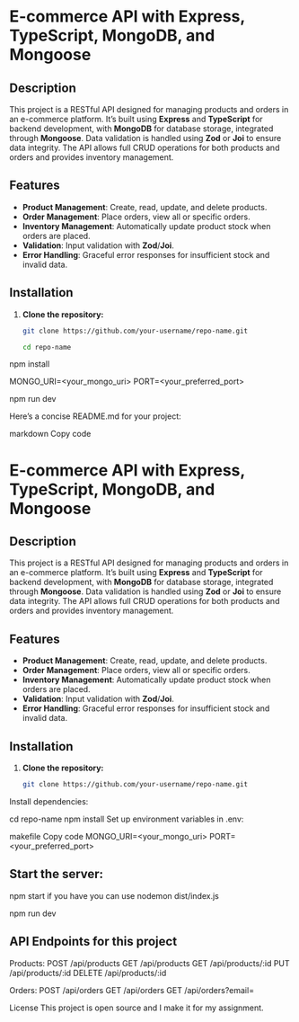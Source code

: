 # E-commerce API with Express, TypeScript, MongoDB, and Mongoose

## Description

This project is a RESTful API designed for managing products and orders in an e-commerce platform. It’s built using **Express** and **TypeScript** for backend development, with **MongoDB** for database storage, integrated through **Mongoose**. Data validation is handled using **Zod** or **Joi** to ensure data integrity. The API allows full CRUD operations for both products and orders and provides inventory management.

## Features

- **Product Management**: Create, read, update, and delete products.
- **Order Management**: Place orders, view all or specific orders.
- **Inventory Management**: Automatically update product stock when orders are placed.
- **Validation**: Input validation with **Zod**/**Joi**.
- **Error Handling**: Graceful error responses for insufficient stock and invalid data.

## Installation

1. **Clone the repository:**
   ```bash
   git clone https://github.com/your-username/repo-name.git

   cd repo-name
npm install

MONGO_URI=<your_mongo_uri>
PORT=<your_preferred_port>

npm run dev

Here’s a concise README.md for your project:

markdown
Copy code
# E-commerce API with Express, TypeScript, MongoDB, and Mongoose

## Description

This project is a RESTful API designed for managing products and orders in an e-commerce platform. It’s built using **Express** and **TypeScript** for backend development, with **MongoDB** for database storage, integrated through **Mongoose**. Data validation is handled using **Zod** or **Joi** to ensure data integrity. The API allows full CRUD operations for both products and orders and provides inventory management.

## Features

- **Product Management**: Create, read, update, and delete products.
- **Order Management**: Place orders, view all or specific orders.
- **Inventory Management**: Automatically update product stock when orders are placed.
- **Validation**: Input validation with **Zod**/**Joi**.
- **Error Handling**: Graceful error responses for insufficient stock and invalid data.

## Installation

1. **Clone the repository:**
   ```bash
   git clone https://github.com/your-username/repo-name.git
Install dependencies:


cd repo-name
npm install
Set up environment variables in .env:

makefile
Copy code
MONGO_URI=<your_mongo_uri>
PORT=<your_preferred_port>

## Start the server:
 npm start
if you have you can use 
 nodemon dist/index.js

npm run dev

## API Endpoints for this project
Products:
POST /api/products
GET /api/products
GET /api/products/:id
PUT /api/products/:id
DELETE /api/products/:id

Orders:
POST /api/orders
GET /api/orders
GET /api/orders?email=<email>

License
This project is open source and I make it for my  assignment.

